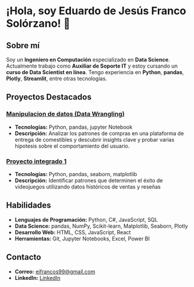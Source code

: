 # ¡Hola, soy Eduardo de Jesús Franco Solórzano! 👋

## Sobre mí
Soy un **Ingeniero en Computación** especializado en **Data Science**. Actualmente trabajo como **Auxiliar de Soporte IT** y estoy cursando un **curso de Data Scientist en línea**. Tengo experiencia en **Python**, **pandas**, **Plotly**, **Streamlit**, entre otras tecnologías.

## Proyectos Destacados

### [Manipulacion de datos (Data Wrangling)](ttps://github.com/ErayFaSol/Sprint-3-manipulacion-de-datos--DataWrangling)
- **Tecnologías:** Python, pandas, jupyter Notebook
- **Descripción:** Analizar los patrones de compras en una plataforma de entrega de comestibles y descubrir insights clave y probar varias hipotesis sobre el comportamiento del usuario.


### [Proyecto integrado 1 ](link_al_repositorio)
- **Tecnologías:** Python, pandas, seaborn, matplotlib
- **Descripción:** Identificar patrones que determinen el éxito de videojuegos utilizando datos
históricos de ventas y reseñas

## Habilidades
- **Lenguajes de Programación:** Python, C#, JavaScript, SQL
- **Data Science:** pandas, NumPy, Scikit-learn, Matplotlib, Seaborn, Plotly
- **Desarrollo Web:** HTML, CSS, JavaScript, React
- **Herramientas:** Git, Jupyter Notebooks, Excel, Power BI

## Contacto
- **Correo:** [ejfrancos99@gmail.com](mailto:ejfrancos99@gmail.com)
- **LinkedIn:** [LinkedIn](https://www.linkedin.com/in/eduardo-j-franco-s/)
